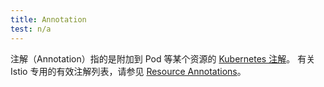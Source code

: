 ```yaml
---
title: Annotation
test: n/a
---
```


注解（Annotation）指的是附加到 Pod 等某个资源的 [Kubernetes 注解](https://kubernetes.io/zh-cn/docs/concepts/overview/working-with-objects/annotations/)。
有关 Istio 专用的有效注解列表，请参见 [Resource Annotations](/zh/docs/reference/config/annotations/)。
